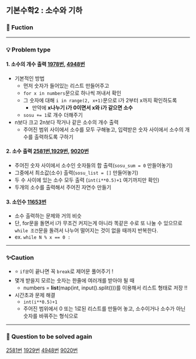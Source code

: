 ## 기본수학2 : 소수와 기하
### 🔎 Fuction


----------------------------------
### 💡 Problem type
#### 1. 소수의 개수 출력 [1978번](https://www.acmicpc.net/problem/1978), [4948번](https://www.acmicpc.net/problem/4948)
- 기본적인 방법
    - 먼저 숫자가 들어있는 리스트 만들어주고 
    - `for x in numbers`문으로 하나씩 꺼내서 확인
    - 그 숫자에 대해 `i in range(2, x+1)`문으로 i가 2부터 x까지 확인하도록
        - 만약에 **x나누기 i가 0이면서 x와 i가 같으면 소수**
    - `sosu += 1`로 개수 더해주기
- n보다 크고 2n보다 작거나 같은 소수의 개수 출력
    - 주어진 범위 사이에서 소수를 모두 구해놓고, 입력받은 숫자 사이에서 소수의 개수를 출력하도록 구하기


#### 2. 소수 출력 [2581번](https://www.acmicpc.net/problem/2581),[1929번](https://www.acmicpc.net/problem/1929), [9020번](https://www.acmicpc.net/problem/9020)
- 주어진 숫자 사이에서 소수인 숫자들의 합 출력(`sosu_sum = 0` 만들어놓기)
- 그중에서 최소값(소수) 출력(`sosu_list = []` 만들어놓기)
- 두 수 사이에 있는 소수 모두 출력 (`int(i**0.5)+1` 여기까지만 확인)
- 두개의 소수를 출력해서 주어진 자연수 만들기

#### 3. 소인수 [11653번](https://www.acmicpc.net/problem/11653)
- 소수 출력하는 문제와 거의 비슷
- 단, for문을 돌면서 i가 무조건 커지는게 아니라 똑같은 수로 또 나눌 수 있으므로 `while 조건`문을 돌려서 나누어 떨어지는 것이 없을 때까지 반복한다. 
- ex. `while N % x == 0 :`

----------------------------------
### ✨Caution
- :star: `if문`이 끝나면 꼭 `break`로 제어문 풀어주기 !
- 몇개 받을지 모르는 숫자는 한줄에 여러개를 받아야 될 때
    - numbers = **list**(map(int, input().split()))를 이용해서 리스트 형태로 저장 !!
- 시간초과 문제 해결
    - `int(i**0.5)+1`
    - 주어진 범위에서 0 또는 1로된 리스트를 만들어 놓고, 소수이거나 소수가 아닌 숫자를 바꿔주는 형식으로 

----------------------------------
### 📌 Question to be solved again
[2581번](https://www.acmicpc.net/problem/2581)
[1929번](https://www.acmicpc.net/problem/1929)
[4948번](https://www.acmicpc.net/problem/4948)
[9020번](https://www.acmicpc.net/problem/9020)
